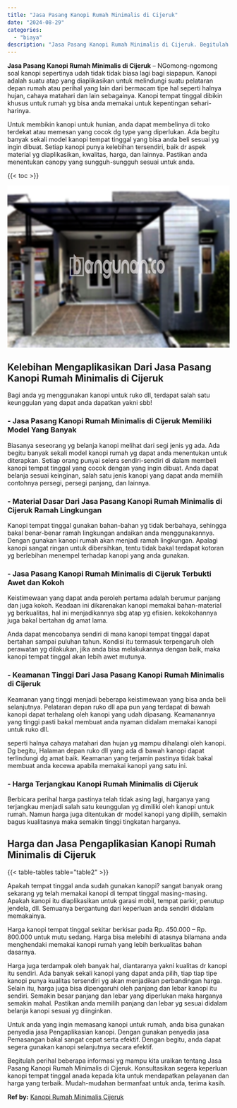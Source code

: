 ```yaml
---
title: "Jasa Pasang Kanopi Rumah Minimalis di Cijeruk"
date: "2024-08-29"
categories: 
  - "biaya"
description: "Jasa Pasang Kanopi Rumah Minimalis di Cijeruk. Begitulah perihal beberapa informasi yg mampu kita uraikan tentang Jasa Pasang Kanopi Rumah Minimalis di Cijer..."
---
```


**Jasa Pasang Kanopi Rumah Minimalis di Cijeruk** – NGomong-ngomong soal kanopi sepertinya udah tidak tidak biasa lagi bagi siapapun. Kanopi adalah suatu atap yang diaplikasikan untuk melindungi suatu pelataran depan rumah atau perihal yang lain dari bermacam tipe hal seperti halnya hujan, cahaya matahari dan lain sebagainya. Kanopi tempat tinggal dibikin khusus untuk rumah yg bisa anda memakai untuk kepentingan sehari-harinya.

Untuk membikin kanopi untuk hunian, anda dapat membelinya di toko terdekat atau memesan yang cocok dg type yang diperlukan. Ada begitu banyak sekali model kanopi tempat tinggal yang bisa anda beli sesuai yg ingin dibuat. Setiap kanopi punya kelebihan tersendiri, baik dr aspek material yg diaplikasikan, kwalitas, harga, dan lainnya. Pastikan anda menentukan canopy yang sungguh-sungguh sesuai untuk anda.

{{< toc >}}

![Jasa Pasang Kanopi Rumah Minimalis di Cijeruk](/images/harga-kanopi-minimalis-29.png)

## Kelebihan Mengaplikasikan Dari Jasa Pasang Kanopi Rumah Minimalis di Cijeruk

Bagi anda yg menggunakan kanopi untuk ruko dll, terdapat salah satu keunggulan yang dapat anda dapatkan yakni sbb!

### \- Jasa Pasang Kanopi Rumah Minimalis di Cijeruk Memiliki Model Yang Banyak

Biasanya seseorang yg belanja kanopi melihat dari segi jenis yg ada. Ada begitu banyak sekali model kanopi rumah yg dapat anda menentukan untuk diterapkan. Setiap orang punyai selera sendiri-sendiri di dalam membeli kanopi tempat tinggal yang cocok dengan yang ingin dibuat. Anda dapat belanja sesuai keinginan, salah satu jenis kanopi yang dapat anda memilih contohnya persegi, persegi panjang, dan lainnya.

### \- Material Dasar Dari Jasa Pasang Kanopi Rumah Minimalis di Cijeruk Ramah Lingkungan

Kanopi tempat tinggal gunakan bahan-bahan yg tidak berbahaya, sehingga bakal benar-benar ramah lingkungan andaikan anda menggunakannya. Dengan gunakan kanopi rumah akan menjadi ramah lingkungan. Apalagi kanopi sangat ringan untuk dibersihkan, tentu tidak bakal terdapat kotoran yg berlebihan menempel terhadap kanopi yang anda gunakan.

### \- Jasa Pasang Kanopi Rumah Minimalis di Cijeruk Terbukti Awet dan Kokoh

Keistimewaan yang dapat anda peroleh pertama adalah berumur panjang dan juga kokoh. Keadaan ini dikarenakan kanopi memakai bahan-material yg berkualitas, hal ini menjadikannya sbg atap yg efisien. kekokohannya juga bakal bertahan dg amat lama.

Anda dapat mencobanya sendiri di mana kanopi tempat tinggal dapat bertahan sampai puluhan tahun. Kondisi itu termasuk terpengaruh oleh perawatan yg dilakukan, jika anda bisa melakukannya dengan baik, maka kanopi tempat tinggal akan lebih awet mutunya.

### \- Keamanan Tinggi Dari Jasa Pasang Kanopi Rumah Minimalis di Cijeruk

Keamanan yang tinggi menjadi beberapa keistimewaan yang bisa anda beli selanjutnya. Pelataran depan ruko dll apa pun yang terdapat di bawah kanopi dapat terhalang oleh kanopi yang udah dipasang. Keamanannya yang tinggi pasti bakal membuat anda nyaman didalam memakai kanopi untuk ruko dll.

seperti halnya cahaya matahari dan hujan yg mampu dihalangi oleh kanopi. Dg begitu, Halaman depan ruko dll yang ada di bawah kanopi dapat terlindungi dg amat baik. Keamanan yang terjamin pastinya tidak bakal membuat anda kecewa apabila memakai kanopi yang satu ini.

### \- Harga Terjangkau Kanopi Rumah Minimalis di Cijeruk

Berbicara perihal harga pastinya telah tidak asing lagi, harganya yang terjangkau menjadi salah satu keunggulan yg dimiliki oleh kanopi untuk rumah. Namun harga juga ditentukan dr model kanopi yang dipilih, semakin bagus kualitasnya maka semakin tinggi tingkatan harganya.

## Harga dan Jasa Pengaplikasian Kanopi Rumah Minimalis di Cijeruk

{{< table-tables table="table2" >}}

Apakah tempat tinggal anda sudah gunakan kanopi? sangat banyak orang sekarang yg telah memakai kanopi di tempat tinggal masing-masing. Apakah kanopi itu diaplikasikan untuk garasi mobil, tempat parkir, penutup jendela, dll. Semuanya bergantung dari keperluan anda sendiri didalam memakainya.

Harga kanopi tempat tinggal sekitar berkisar pada Rp. 450.000 – Rp. 800.000 untuk mutu sedang. Harga bisa melebihi di atasnya bilamana anda menghendaki memakai kanopi rumah yang lebih berkualitas bahan dasarnya.

Harga juga terdampak oleh banyak hal, diantaranya yakni kualitas dr kanopi itu sendiri. Ada banyak sekali kanopi yang dapat anda pilih, tiap tiap tipe kanopi punya kualitas tersendiri yg akan menjadikan perbandingan harga. Selain itu, harga juga bisa dipengaruhi oleh panjang dan lebar kanopi itu sendiri. Semakin besar panjang dan lebar yang diperlukan maka harganya semakin mahal. Pastikan anda memilih panjang dan lebar yg sesuai didalam belanja kanopi sesuai yg diinginkan.

Untuk anda yang ingin memasang kanopi untuk rumah, anda bisa gunakan penyedia jasa Pengaplikasian kanopi. Dengan gunakan penyedia jasa Pemasangan bakal sangat cepat serta efektif. Dengan begitu, anda dapat segera gunakan kanopi selanjutnya secara efektif.

Begitulah perihal beberapa informasi yg mampu kita uraikan tentang Jasa Pasang Kanopi Rumah Minimalis di Cijeruk. Konsultasikan segera keperluan kanopi tempat tinggal anada kepada kita untuk mendapatkan pelayanan dan harga yang terbaik. Mudah-mudahan bermanfaat untuk anda, terima kasih.

**Ref by:**  [Kanopi Rumah Minimalis Cijeruk](https://id.wikipedia.org/wiki/Kanopi)
